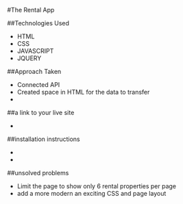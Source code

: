 #The Rental App

##Technologies Used

- HTML
- CSS
- JAVASCRIPT
- JQUERY



##Approach Taken

- Connected API
- Created space in HTML for the data to transfer
- 


##a link to your live site 

-

##installation instructions

-
-

##unsolved problems

- Limit the page to show only 6 rental properties per page
- add a more modern an exciting CSS and page layout